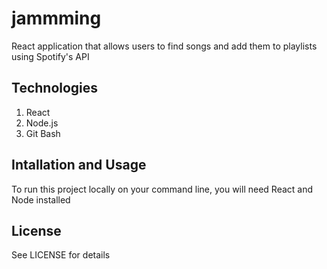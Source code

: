 # jammming
React application that allows users to find songs and add them to playlists using Spotify's API

## Technologies
1. React
2. Node.js
3. Git Bash

## Intallation and Usage
To run this project locally on your command line, you will need React and Node installed

## License
See LICENSE for details